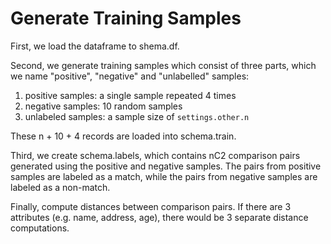 # Generate Training Samples

First, we load the dataframe to shema.df. 

Second, we generate training samples which consist of three parts, which we name "positive", "negative" and "unlabelled" samples:
1. positive samples: a single sample repeated 4 times
2. negative samples: 10 random samples
3. unlabeled samples: a sample size of `settings.other.n`

These n + 10 + 4 records are loaded into schema.train.

Third, we create schema.labels, which contains nC2 comparison pairs generated using the positive and negative samples. 
The pairs from positive samples are labeled as a match, while the pairs from negative samples are labeled as a non-match.

Finally, compute distances between comparison pairs. If there are 3 attributes (e.g. name, address, age), there would be 3 separate 
distance computations.
